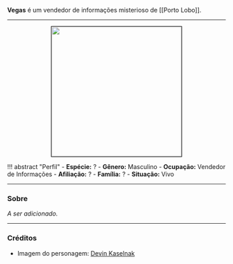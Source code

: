 **Vegas** é um vendedor de informações misterioso de [[Porto Lobo]].

---

<div style="text-align: center;">
<img src="https://images.unsplash.com/flagged/photo-1578074606880-a7f5c9a30418" height="300" style="border: 1px solid black;">
</div>

!!! abstract "Perfil"
	- **Espécie:** ?
	- **Gênero:** Masculino
	- **Ocupação:** Vendedor de Informações
	- **Afiliação:** ?
	- **Família:** ?
	- **Situação:** Vivo

---

### Sobre

*A ser adicionado.*

---

### Créditos

- Imagem do personagem: [Devin Kaselnak](https://unsplash.com/photos/man-sitting-on-stool-near-wall-PCgVa5HmGEE)